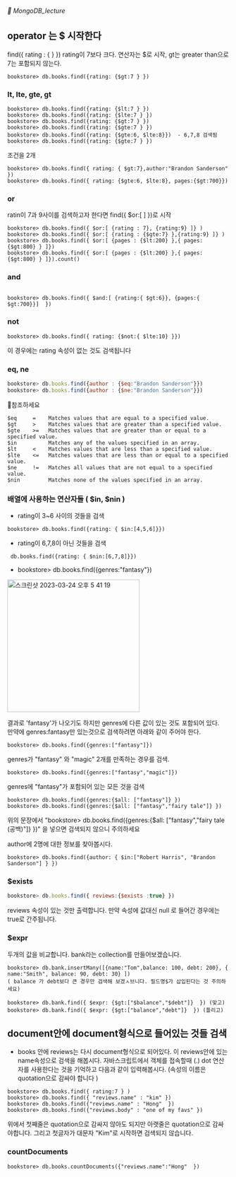 ###### :cactus:  MongoDB_lecture

## operator 는 $ 시작한다 
find({ rating : {   } }) rating이 7보다 크다. 연산자는 $로 시작, gt는 greater than으로 7는 포함되지 않는다. 
```
bookstore> db.books.find({rating: {$gt:7 } })
``` 
### lt, lte, gte, gt
```  
bookstore> db.books.find({rating: {$lt:7 } })
bookstore> db.books.find({rating: {$lte:7 } })
bookstore> db.books.find({rating: {$gt:7 } })
bookstore> db.books.find({rating: {$gte:7 } })
bookstore> db.books.find({rating: {$gte:6, $lte:8}})  - 6,7,8 검색됨
bookstore> db.books.find({rating: {$gte:7 } })
```   
조건을 2개  
```
bookstore> db.books.find({ rating: { $gt:7},author:"Brandon Sanderson" })
bookstore> db.books.find({ rating: {$gte:6, $lte:8}, pages:{$gt:700}})
```     
### or
ratin이 7과 9사이를 검색하고자 한다면  find({ $or:[ ] })로 시작   
```
bookstore> db.books.find({ $or:[ {rating : 7}, {rating:9} ]} ) 
bookstore> db.books.find({ $or:[ {rating : {$gte:7} },{rating:9} ]} )
bookstore> db.books.find({ $or:[ {pages : {$lt:200} },{ pages:{$gt:800} } ]}) 
bookstore> db.books.find({ $or:[ {pages : {$lt:200} },{ pages:{$gt:800} } ]}).count()
```

### and
```

bookstore> db.books.find({ $and:[ {rating:{ $gt:6}}, {pages:{ $gt:700}}]  })
``` 

### not 
```
bookstore> db.books.find({ rating: {$not:{ $lte:10} }})
```    
이 경우에는 rating 속성이 없는 것도 검색됩니다 


### eq, ne
``` js   
bookstore> db.books.find({author : {$eq:"Brandon Sanderson"}})
bookstore> db.books.find({author : {$ne:"Brandon Sanderson"}})
```



📝참조하세요 
``` 
$eq     =    Matches values that are equal to a specified value.
$gt     >    Matches values that are greater than a specified value.
$gte    >=   Matches values that are greater than or equal to a specified value.
$in          Matches any of the values specified in an array.
$lt     <    Matches values that are less than a specified value.
$lte    <=   Matches values that are less than or equal to a specified value.
$ne     !=   Matches all values that are not equal to a specified value.
$nin         Matches none of the values specified in an array.
```

### 배열에 사용하는 연산자들 ( $in, $nin )
- rating이 3~6 사이의 것들을 검색
```
bookstore> db.books.find({rating: { $in:[4,5,6]}})
```
- rating이 6,7,8이 아닌 것들을 검색
```
 db.books.find({rating: { $nin:[6,7,8]}})
```  
- bookstore> db.books.find({genres:"fantasy"})   
<img width="300" alt="스크린샷 2023-03-24 오후 5 41 19" src="https://user-images.githubusercontent.com/48478079/227469630-16d7e456-5645-46c8-8d8b-332ad62265e9.png">


  결과로 'fantasy'가 나오기도 하지만 genres에 다른 값이 있는 것도 포함되어 있다.   
  만약에 genres:fantasy만 있는것으로 검색하려면 아래와 같이 주어야 한다.   
``` 
bookstore> db.books.find({genres:["fantasy"]})
```   

genres가 "fantasy" 와 "magic" 2개를 만족하는 경우를 검색.  
```
bookstore> db.books.find({genres:["fantasy","magic"]})
```   
genres에 "fantasy"가 포함되어 있는 모든 것을 검색 
```
bookstore> db.books.find({genres:{$all: ["fantasy"]} })
bookstore> db.books.find({genres:{$all: ["fantasy","fairy tale"]} })
```
위의 문장에서 "bookstore> db.books.find({genres:{$all: ["fantasy","fairy tale (공백)"]} })" 을 넣으면 검색되지 않으니 주의하세요  
 
author에 2명에 대한 정보를 찾아봅시다.  
```
bookstore> db.books.find({author: { $in:["Robert Harris", "Brandon Sanderson"] } })
```
 
### $exists 
```js
bookstore> db.books.find({ reviews:{$exists :true} })
```    
reviews 속성이 있는 것만 출력합니다. 만약 속성에 값대신 null 로 들어간 경우에는 true로 간주됩니다. 
 
### $expr 
두개의 값을 비교합니다.  bank라는 collection를 만들어보겠습니다.
```
bookstore> db.bank.insertMany([{name:"Tom",balance: 100, debt: 200}, { name:"Smith", balance: 90, debt: 30} ])
( balance 가 debt보다 큰 경우만 검색해 보겠ㅅ브니다. 필드명$가 삽입된다는 것 주의하세요)

bookstore> db.bank.find({ $expr: {$gt:["$balance","$debt"]}  }) (맞고)
bookstore> db.bank.find({ $expr: {$gt:["balance","debt"]}  }) (틀리고)
```
 
 
## document안에 document형식으로 들어있는 것들 검색
- books 안에 reviews는 다시 document형식으로 되어있다. 이 reviews안에 있는 name속성으로 검색을 해봅시다. 자바스크립트에서 객체를 접속할때 (.) dot 연산자를 사용한다는 것을 기억하고 다음과 같이 입력해봅시다.  (속성의 이름은 quotation으로 감싸야 합니다 )
```
bookstore> db.books.find({ rating:7 } ) 
bookstore> db.books.find({ "reviews.name" : "kim" })
bookstore> db.books.find({"reviews.name" : "Hong"  })
bookstore> db.books.find({"reviews.body" : "one of my favs" })
```
위에서 첫째줄은 quotation으로 감싸지 않아도 되지만 아랫줄은 quotation으로 감싸야합니다.  그리고 첫글자가 대문자 "Kim"로 시작하면 검색되지 않습니다.  

###  countDocuments 
```
bookstore> db.books.countDocuments({"reviews.name":"Hong"  })
```
